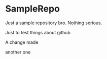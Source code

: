 # SampleRepo

Just a sample repository bro. Nothing serious.

Just to test things about github

A change made

another one
